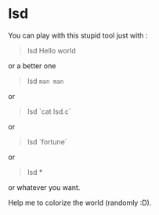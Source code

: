 lsd
===

You can play with this stupid tool just with : 

> lsd Hello world

or a better one 

> lsd `man man`

or 

> lsd \`cat lsd.c\`

or

> lsd \`fortune\`

or

> lsd *


or whatever you want.


Help me to colorize the world (randomly :D). 
